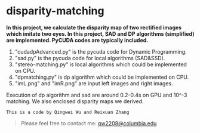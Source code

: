 # disparity-matching
  

**In this project, we calculate the disparity map of two rectified images which imitate two eyes. In this project, SAD and DP algorithms (simplified) are implemented. PyCUDA codes are typically included.**     
1. "cudadpAdvanced.py" is the pycuda code for Dynamic Programming.  
2. "sad.py" is the pycuda code for local algorithms (SAD&SSD).  
3. "stereo-matching.py" is local algorithms which could be implemented on CPU.  
4. "dpmatching.py" is dp algorithm which could be implemented on CPU.  
5. "imL.png" and "imR.png" are input left images and right images.    

Execution of dp algorithm and sad are around 0.2-0.4s on GPU and 10^-3 matching. We also enclosed disparity maps we derived.
      
`This is a code by Qingwei Wu and Reixuan Zhang` 
> Please feel free to contact me: qw2208@columbia.edu
